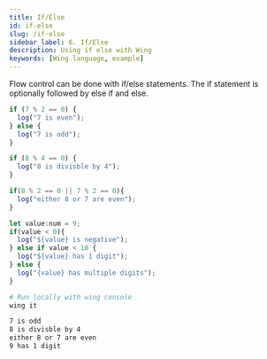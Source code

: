 ```yaml
---
title: If/Else
id: if-else
slug: /if-else
sidebar_label: 6. If/Else
description: Using if else with Wing
keywords: [Wing language, example]
---
```


Flow control can be done with if/else statements. The if statement is optionally followed by else if and else.

```js playground title="main.w"
if (7 % 2 == 0) {
  log("7 is even");
} else {
  log("7 is odd");
}

if (8 % 4 == 0) {
  log("8 is divisble by 4");
}

if(8 % 2 == 0 || 7 % 2 == 0){
  log("either 8 or 7 are even");
}

let value:num = 9;
if(value < 0){
  log("${value} is negative");
} else if value < 10 {
  log("${value} has 1 digit");
} else {
  log("{value} has multiple digits");
}

```

```bash title="Wing console output"
# Run locally with wing console
wing it

7 is odd
8 is divisble by 4
either 8 or 7 are even
9 has 1 digit
```